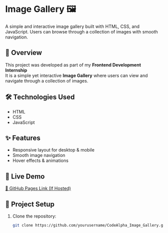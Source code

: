 #  Image Gallery 🖼️

A simple and interactive image gallery built with HTML, CSS, and JavaScript. Users can browse through a collection of images with smooth navigation.


## 📌 Overview
This project was developed as part of my **Frontend Development Internship**   
It is a simple yet interactive **Image Gallery** where users can view and navigate through a collection of images.  

## 🛠 Technologies Used
- HTML  
- CSS  
- JavaScript  

## ✨ Features
- Responsive layout for desktop & mobile  
- Smooth image navigation  
- Hover effects & animations  

## 🚀 Live Demo  
[🔗 GitHub Pages Link (If Hosted)](#)

## 📂 Project Setup  
1. Clone the repository:  
   ```bash
   git clone https://github.com/yourusername/CodeAlpha_Image_Gallery.git
